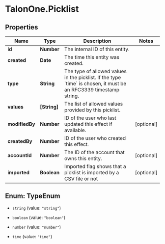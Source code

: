 # TalonOne.Picklist

## Properties

Name | Type | Description | Notes
------------ | ------------- | ------------- | -------------
**id** | **Number** | The internal ID of this entity. | 
**created** | **Date** | The time this entity was created. | 
**type** | **String** | The type of allowed values in the picklist. If the type &#x60;time&#x60; is chosen, it must be an RFC3339 timestamp string. | 
**values** | **[String]** | The list of allowed values provided by this picklist. | 
**modifiedBy** | **Number** | ID of the user who last updated this effect if available. | [optional] 
**createdBy** | **Number** | ID of the user who created this effect. | 
**accountId** | **Number** | The ID of the account that owns this entity. | [optional] 
**imported** | **Boolean** | Imported flag shows that a picklist is imported by a CSV file or not | [optional] 



## Enum: TypeEnum


* `string` (value: `"string"`)

* `boolean` (value: `"boolean"`)

* `number` (value: `"number"`)

* `time` (value: `"time"`)





